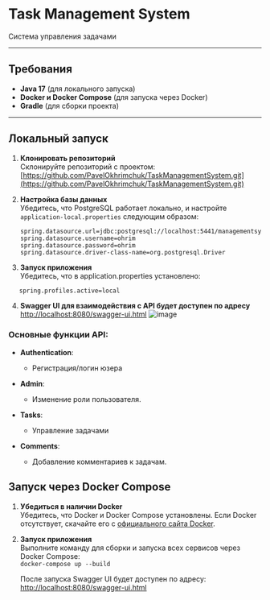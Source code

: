 # Task Management System

Система управления задачами 

---

## Требования

- **Java 17** (для локального запуска)
- **Docker и Docker Compose** (для запуска через Docker)
- **Gradle** (для сборки проекта)

---

## Локальный запуск

1. **Клонировать репозиторий**  
   Склонируйте репозиторий с проектом:  
   [https://github.com/PavelOkhrimchuk/TaskManagementSystem.git](https://github.com/PavelOkhrimchuk/TaskManagementSystem.git)

2. **Настройка базы данных**  
   Убедитесь, что PostgreSQL работает локально, и настройте `application-local.properties` следующим образом:

   ```properties
   spring.datasource.url=jdbc:postgresql://localhost:5441/managementsystem
   spring.datasource.username=ohrim
   spring.datasource.password=ohrim
   spring.datasource.driver-class-name=org.postgresql.Driver
   ```
 3.   **Запуск приложения**  
    Убедитесь, что в application.properties установлено:

 ```properties
    spring.profiles.active=local
   ```
    
 4.  **Swagger UI для взаимодействия с API будет доступен по адресу** 
   [http://localhost:8080/swagger-ui.html](http://localhost:8080/swagger-ui.html) ![image](https://github.com/user-attachments/assets/31d8807c-a6be-447e-b23f-dce3bc856875)

### Основные функции API:
- **Authentication**:  
  - Регистрация/логин юзера 

- **Admin**:  
  - Изменение роли пользователя.  

- **Tasks**:  
  - Управление задачами  

- **Comments**:  
  - Добавление комментариев к задачам.   

## Запуск через Docker Compose

1. **Убедиться в наличии Docker**  
   Убедитесь, что Docker и Docker Compose установлены. Если Docker отсутствует, скачайте его с [официального сайта Docker](https://www.docker.com/).

2. **Запуск приложения**  
   Выполните команду для сборки и запуска всех сервисов через Docker Compose:  
   `docker-compose up --build`  

   После запуска Swagger UI будет доступен по адресу:  
   [http://localhost:8080/swagger-ui.html](http://localhost:8080/swagger-ui.html)
